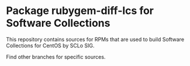 # Package rubygem-diff-lcs for Software Collections

This repository contains sources for RPMs that are used
to build Software Collections for CentOS by SCLo SIG.

Find other branches for specific sources.
